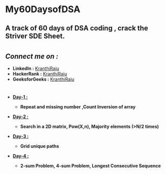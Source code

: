 # My60DaysofDSA
## A track of 60 days of DSA coding , crack the Striver SDE Sheet.
#
## ***Connect me on :***
* **LinkedIn :** [KranthiRaju](https://www.linkedin.com/in/kranthi-raju-150480210)
* **HackerRank :** [KranthiRaju](https://www.hackerrank.com/kranthiraju2019)
* **GeeksforGeeks :** [KranthiRaju](https://auth.geeksforgeeks.org/user/kranthiraju2019)

#
* **[Day-1 :](Day1/Day1.md)**
    * **Repeat and missing number ,Count Inversion of array**


* **[Day-2 :](Day2/Day2.md)**
    * **Search in a 2D matrix, Pow(X,n), Majority elements (>N/2 times)**

* **[Day-3 :](Day3/Day3.md)**
    * **Grid unique paths**

* **[Day-4 :](Day4/Day4.md)**
    * **2-sum Problem, 4-sum Problem, Longest Consecutive Sequence**
